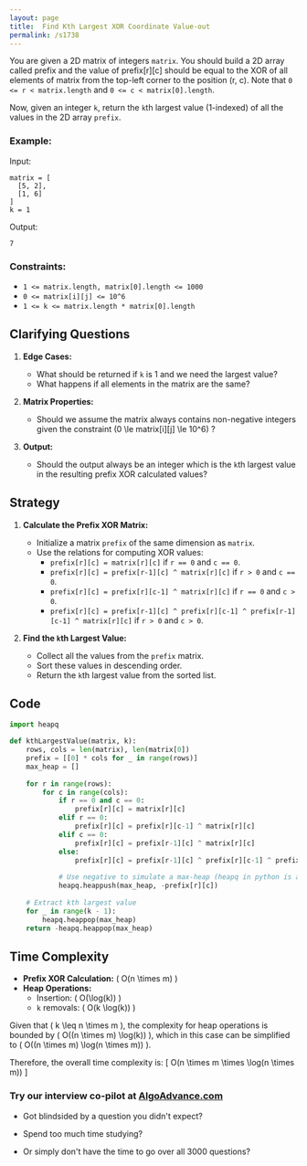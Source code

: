 ```yaml
---
layout: page
title:  Find Kth Largest XOR Coordinate Value-out
permalink: /s1738
---
```


You are given a 2D matrix of integers `matrix`. You should build a 2D array called prefix and the value of prefix[r][c] should be equal to the XOR of all elements of matrix from the top-left corner to the position (r, c). Note that `0 <= r < matrix.length` and `0 <= c < matrix[0].length`.

Now, given an integer `k`, return the `k`th largest value (1-indexed) of all the values in the 2D array `prefix`.

### Example:
Input:
```
matrix = [
  [5, 2],
  [1, 6]
]
k = 1
```
Output:
```
7
```

### Constraints:
- `1 <= matrix.length, matrix[0].length <= 1000`
- `0 <= matrix[i][j] <= 10^6`
- `1 <= k <= matrix.length * matrix[0].length`

## Clarifying Questions

1. **Edge Cases:**
   - What should be returned if `k` is 1 and we need the largest value?
   - What happens if all elements in the matrix are the same?

2. **Matrix Properties:**
   - Should we assume the matrix always contains non-negative integers given the constraint \(0 \le matrix[i][j] \le 10^6\) ?

3. **Output:**
   - Should the output always be an integer which is the `k`th largest value in the resulting prefix XOR calculated values?

## Strategy

1. **Calculate the Prefix XOR Matrix:**
   - Initialize a matrix `prefix` of the same dimension as `matrix`.
   - Use the relations for computing XOR values:
     - `prefix[r][c] = matrix[r][c]` if `r == 0` and `c == 0`.
     - `prefix[r][c] = prefix[r-1][c] ^ matrix[r][c]` if `r > 0` and `c == 0`.
     - `prefix[r][c] = prefix[r][c-1] ^ matrix[r][c]` if `r == 0` and `c > 0`.
     - `prefix[r][c] = prefix[r-1][c] ^ prefix[r][c-1] ^ prefix[r-1][c-1] ^ matrix[r][c]` if `r > 0` and `c > 0`.

2. **Find the `k`th Largest Value:**
   - Collect all the values from the `prefix` matrix.
   - Sort these values in descending order.
   - Return the `k`th largest value from the sorted list.

## Code

```python
import heapq

def kthLargestValue(matrix, k):
    rows, cols = len(matrix), len(matrix[0])
    prefix = [[0] * cols for _ in range(rows)]
    max_heap = []
    
    for r in range(rows):
        for c in range(cols):
            if r == 0 and c == 0:
                prefix[r][c] = matrix[r][c]
            elif r == 0:
                prefix[r][c] = prefix[r][c-1] ^ matrix[r][c]
            elif c == 0:
                prefix[r][c] = prefix[r-1][c] ^ matrix[r][c]
            else:
                prefix[r][c] = prefix[r-1][c] ^ prefix[r][c-1] ^ prefix[r-1][c-1] ^ matrix[r][c]
            
            # Use negative to simulate a max-heap (heapq in python is a min-heap)
            heapq.heappush(max_heap, -prefix[r][c])
    
    # Extract kth largest value
    for _ in range(k - 1):
        heapq.heappop(max_heap)
    return -heapq.heappop(max_heap)
```

## Time Complexity

- **Prefix XOR Calculation:** \( O(n \times m) \)
- **Heap Operations:**
  - Insertion: \( O(\log(k)) \)
  - `k` removals: \( O(k \log(k)) \)

Given that \( k \leq n \times m \), the complexity for heap operations is bounded by \( O((n \times m) \log(k)) \), which in this case can be simplified to \( O((n \times m) \log(n \times m)) \).

Therefore, the overall time complexity is:
\[ O(n \times m \times \log(n \times m)) \]


### Try our interview co-pilot at [AlgoAdvance.com](https://algoAdvance.com)

- Got blindsided by a question you didn't expect?

- Spend too much time studying?

- Or simply don't have the time to go over all 3000 questions?

